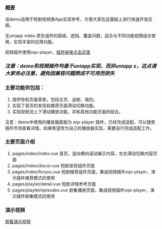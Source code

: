### 概要

该demo适用于短剧视频类App实现参考，方便大家在这基础上进行快速开发应用。

无uniapp video 原生组件的层级、遮挡、覆盖问题，适合与不同功能视图组合使用，实现丰富的应用功能。

视频插件使用xqx-player，[插件链接点击这里](https://ext.dcloud.net.cn/plugin?id=20373)

### _注意：demo和视频插件均基于uniapp实现，而非uniapp x，这点请大家务必注意，避免因兼容问题照成不可用而损失_

### 主要功能供包括：

1. 提供导航页面骨架，包括主页、追剧、我的。
2. 实现了首页的发现和推荐页面滑动切换功能。
3. 实现视频流上下滑动播放功能，并和其他功能页面的结合。

注意：demo中使用的播放器面板为 xqx-player 插件，已经完成适配，可以搜索插件市场查看详情。如果希望改为自己的播放器实现，需要自行完成适配工作。

### 主要页面介绍

1. pages/index/index.vue 首页，竖向横向滚动展示内容，左右滑动切换内容页面
2. pages/index/discor.vue 短剧发现组件页面
3. pages/index/foryou.vue 短剧推荐组件页面，集成视频插件xqx-player，演示插件推荐模式的使用
4. pages/playlet/detail.vue 短剧详情参考页面
5. pages/playlet/episodes.vue 剧集播放页面，集成视频插件xqx-player，演示插件剧集模式的使用

### 演示视频

[观看演示视频](https://env-00jxhb2rkow0.normal.cloudstatic.cn/xqx-playlet/xqx-playler_v1.5.6_2.mp4)

